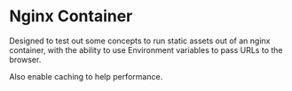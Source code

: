 # Nginx Container

Designed to test out some concepts to run static assets out of an nginx container, with the ability to use
Environment variables to pass URLs to the browser.

Also enable caching to help performance.
